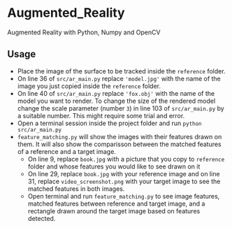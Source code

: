 # Augmented_Reality
Augmented Reality with Python, Numpy and OpenCV

## Usage

- Place the image of the surface to be tracked inside the `reference` folder.
- On line 36 of `src/ar_main.py` replace `'model.jpg'` with the name of the image you just copied inside the `reference` folder.
- On line 40 of `src/ar_main.py` replace `'fox.obj'` with the name of the model you want to render. To change the size of the rendered model change the scale parameter (number `3`) in line 103 of `src/ar_main.py` by a suitable number. This might require some trial and error.
- Open a terminal session inside the project folder and run `python src/ar_main.py`
- `feature_matching.py` will show the images with their features drawn on them. It will also show the comparisson between the matched features of a reference and a target image.
  - On line 9, replace `book.jpg` with a picture that you copy to `reference` folder and whose features you would like to see drawn on it
  - On line 29, replace `book.jpg` with your reference image and on line 31, replace `video_screenshot.png` with your target image to see the matched features in both images.
  - Open terminal and run `feature_matching.py` to see image features, matched features between reference and target image, and a rectangle drawn around the target image based on features detected.
